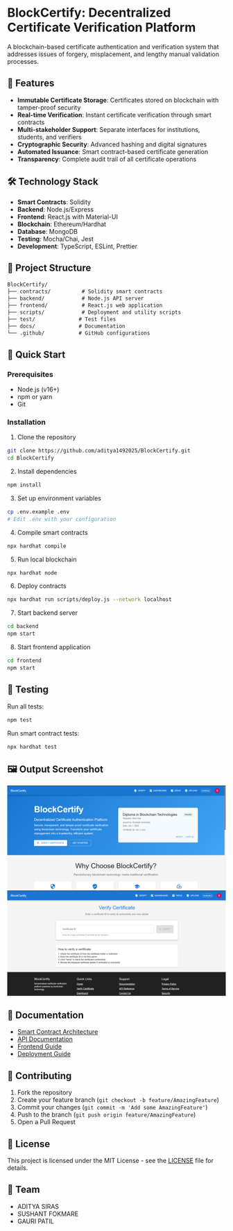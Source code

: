 # BlockCertify: Decentralized Certificate Verification Platform

A blockchain-based certificate authentication and verification system that addresses issues of forgery, misplacement, and lengthy manual validation processes.

## 🚀 Features

- **Immutable Certificate Storage**: Certificates stored on blockchain with tamper-proof security
- **Real-time Verification**: Instant certificate verification through smart contracts
- **Multi-stakeholder Support**: Separate interfaces for institutions, students, and verifiers
- **Cryptographic Security**: Advanced hashing and digital signatures
- **Automated Issuance**: Smart contract-based certificate generation
- **Transparency**: Complete audit trail of all certificate operations

## 🛠️ Technology Stack

- **Smart Contracts**: Solidity
- **Backend**: Node.js/Express
- **Frontend**: React.js with Material-UI
- **Blockchain**: Ethereum/Hardhat
- **Database**: MongoDB
- **Testing**: Mocha/Chai, Jest
- **Development**: TypeScript, ESLint, Prettier

## 📁 Project Structure

```
BlockCertify/
├── contracts/          # Solidity smart contracts
├── backend/            # Node.js API server
├── frontend/           # React.js web application
├── scripts/            # Deployment and utility scripts
├── test/              # Test files
├── docs/              # Documentation
└── .github/           # GitHub configurations
```

## 🚀 Quick Start

### Prerequisites

- Node.js (v16+)
- npm or yarn
- Git

### Installation

1. Clone the repository
```bash
git clone https://github.com/aditya1492025/BlockCertify.git
cd BlockCertify
```

2. Install dependencies
```bash
npm install
```

3. Set up environment variables
```bash
cp .env.example .env
# Edit .env with your configuration
```

4. Compile smart contracts
```bash
npx hardhat compile
```

5. Run local blockchain
```bash
npx hardhat node
```

6. Deploy contracts
```bash
npx hardhat run scripts/deploy.js --network localhost
```

7. Start backend server
```bash
cd backend
npm start
```

8. Start frontend application
```bash
cd frontend
npm start
```

## 🧪 Testing

Run all tests:
```bash
npm test
```

Run smart contract tests:
```bash
npx hardhat test
```
## 🖼️ Output Screenshot

![BlockCerify](Output/output1.png)
![BlockCerify](Output/output2.png)

## 📖 Documentation

- [Smart Contract Architecture](docs/smart-contracts.md)
- [API Documentation](docs/api.md)
- [Frontend Guide](docs/frontend.md)
- [Deployment Guide](docs/deployment.md)

## 🤝 Contributing

1. Fork the repository
2. Create your feature branch (`git checkout -b feature/AmazingFeature`)
3. Commit your changes (`git commit -m 'Add some AmazingFeature'`)
4. Push to the branch (`git push origin feature/AmazingFeature`)
5. Open a Pull Request

## 📄 License

This project is licensed under the MIT License - see the [LICENSE](LICENSE) file for details.

## 👥 Team

- ADITYA SIRAS
- SUSHANT FOKMARE
- GAURI PATIL


